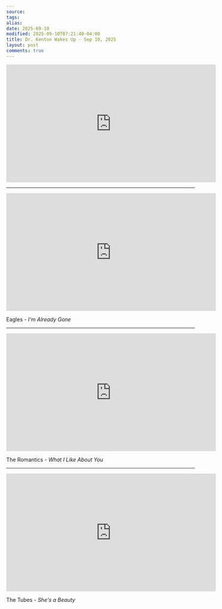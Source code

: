 ```yaml
---
source:
tags:
alias:
date: 2025-09-10
modified: 2025-09-10T07:21:40-04:00
title: Dr. Kenton Wakes Up - Sep 10, 2025
layout: post
comments: true
---
```


  

<iframe width="560" height="315" src="https://www.youtube.com/embed/cT8LVMdMgYw" title="YouTube video player" frameborder="0" allow="accelerometer; autoplay; clipboard-write; encrypted-media; gyroscope; picture-in-picture; web-share" allowfullscreen></iframe>

<!-- <img src="{{site.baseurl}}/images/[REPLACE]" width="560"> -->

---


<iframe width="560" height="315" src="https://www.youtube.com/embed/NkqUMG6uycM?si=BkIp8-PcsM1ucaWX" title="YouTube video player" frameborder="0" allow="accelerometer; autoplay; clipboard-write; encrypted-media; gyroscope; picture-in-picture; web-share" referrerpolicy="strict-origin-when-cross-origin" allowfullscreen></iframe>

Eagles - *I'm Already Gone*

---

<iframe width="560" height="315" src="https://www.youtube.com/embed/Rqnw5IfbZOU?si=tL4eQS1LQxz9aPtZ" title="YouTube video player" frameborder="0" allow="accelerometer; autoplay; clipboard-write; encrypted-media; gyroscope; picture-in-picture; web-share" referrerpolicy="strict-origin-when-cross-origin" allowfullscreen></iframe>

The Romantics - *What I Like About You*

---

<iframe width="560" height="315" src="https://www.youtube.com/embed/Rqnw5IfbZOU?si=tL4eQS1LQxz9aPtZ" title="YouTube video player" frameborder="0" allow="accelerometer; autoplay; clipboard-write; encrypted-media; gyroscope; picture-in-picture; web-share" referrerpolicy="strict-origin-when-cross-origin" allowfullscreen></iframe>

The Tubes - *She's a Beauty*